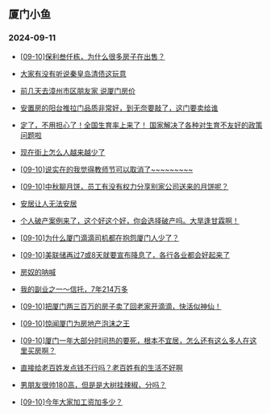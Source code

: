 ## 厦门小鱼 
### 2024-09-11

+ [[09-10]保利叁仟栋，为什么很多房子在出售？](http://bbs.xmfish.com/read-htm-tid-18241895.html)

+ [大家有没有听说秦皇岛清债这玩意](http://bbs.xmfish.com/read-htm-tid-18241788.html)

+ [前几天去漳州市区朋友家 说厦门房价](http://bbs.xmfish.com/read-htm-tid-18241951.html)

+ [安置房的阳台推拉门品质非常好，到无奈要敲了，这门要卖给谁](http://bbs.xmfish.com/read-htm-tid-18241784.html)

+ [定了，不用担心了！全国生育率上来了！ 国家解决了各种对生育不友好的政策问题啦](http://bbs.xmfish.com/read-htm-tid-18241805.html)

+ [现在街上怎么人越来越少了](http://bbs.xmfish.com/read-htm-tid-18241911.html)

+ [[09-10]说实在的我觉得教师节可以取消了~~~~~~~~~](http://bbs.xmfish.com/read-htm-tid-18241985.html)

+ [[09-10]中秋聊月饼，员工有没有权力分享别家公司送来的月饼呢？](http://bbs.xmfish.com/read-htm-tid-18241919.html)

+ [安居让人无法安居](http://bbs.xmfish.com/read-htm-tid-18241969.html)

+ [个人破产案例来了，这个好这个好，你会选择破产吗。大旱逢甘霖啊！](http://bbs.xmfish.com/read-htm-tid-18241844.html)

+ [[09-10]为什么厦门滴滴司机都在抱怨厦门人少了？](http://bbs.xmfish.com/read-htm-tid-18241991.html)

+ [[09-10]美联储再过7或8天就要宣布降息了，各行各业都会好起来了](http://bbs.xmfish.com/read-htm-tid-18242027.html)

+ [房奴的呐喊](http://bbs.xmfish.com/read-htm-tid-18242047.html)

+ [我的副业之一～信托，7年214万多](http://bbs.xmfish.com/read-htm-tid-18242145.html)

+ [[09-10]把厦门两三百万的房子卖了回老家开滴滴，快活似神仙！](http://bbs.xmfish.com/read-htm-tid-18241995.html)

+ [[09-10]惊闻厦门为房地产泡沫之王](http://bbs.xmfish.com/read-htm-tid-18242075.html)

+ [[09-10]厦门一年大部分时间热的要死，根本不宜居，怎么还有这么多人在这里买房啊？](http://bbs.xmfish.com/read-htm-tid-18241984.html)

+ [直接给老百姓发点钱不行吗？老百姓有的生活不好啊](http://bbs.xmfish.com/read-htm-tid-18241953.html)

+ [男朋友很帅180高，但是是大树挂辣椒，分吗？](http://bbs.xmfish.com/read-htm-tid-18242096.html)

+ [[09-10]今年大家加工资加多少？](http://bbs.xmfish.com/read-htm-tid-18242098.html)

